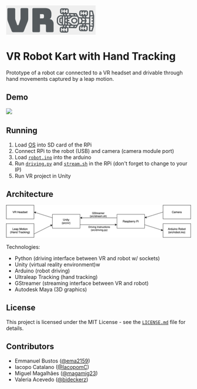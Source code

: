 <img src="misc/logo.png" height="80px"/>

# VR Robot Kart with Hand Tracking

Prototype of a robot car connected to a VR headset and drivable through hand movements captured by a leap motion.

## Demo

[<img src="misc/demo.gif" />](https://youtu.be/HzojQ0dXamQ?t=10)

## Running

1. Load [OS](https://www.raspberrypi.org/software/) into SD card of the RPi
2. Connect RPi to the robot (USB) and camera (camera module port)
3. Load [`robot.ino`](src/robot.ino) into the arduino
4. Run [`driving.py`](src/driving.py) and [`stream.sh`](src/stream.sh) in the RPi (don't forget to change to your IP)
5. Run VR project in Unity

## Architecture

![architecture](misc/architecture.png)

Technologies:
- Python (driving interface between VR and robot w/ sockets)
- Unity (virtual reality environment)w
- Arduino (robot driving)
- Ultraleap Tracking (hand tracking)
- GStreamer (streaming interface between VR and robot)
- Autodesk Maya (3D graphics)

## License

This project is licensed under the MIT License - see the [`LICENSE.md`](LICENSE.md) file for details.

## Contributors

- Emmanuel Bustos ([@ema2159](https://github.com/ema2159))
- Iacopo Catalano ([@IacopomC](https://github.com/IacopomC))
- Miguel Magalhães ([@magamig23](https://github.com/magamig23))
- Valeria Acevedo ([@bideckerz](https://github.com/bideckerz))
